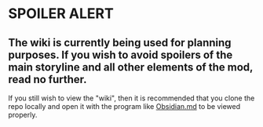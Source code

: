 # SPOILER ALERT
## The wiki is currently being used for planning purposes. If you wish to avoid spoilers of the main storyline and all other elements of the mod, read no further.

If you still wish to view the "wiki", then it is recommended that you clone the repo locally and open it with the program like [Obsidian.md](https://obsidian.md/) to be viewed properly.
